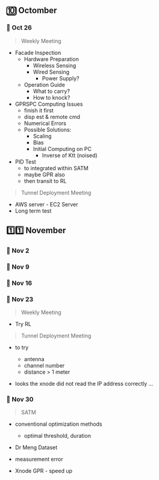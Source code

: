 ## 🔟 Octomber
### 🚀 Oct 26
> Weekly Meeting
- Facade Inspection
  - Hardware Preparation
    - Wireless Sensing
    - Wired Sensing
      - Power Supply?
  - Operation Guide
    - What to carry?
    - How to knock?
- GPRSPC Computing Issues
  - finish it first
  - disp est & remote cmd
  - Numerical Errors
  - Possible Solutions:
    - Scaling
    - Bias
    - Initial Computing on PC
      - Inverse of Ktt (noised)
- PID Test
  - to integrated within SATM
  - maybe GPR also
  - then transit to RL

> Tunnel Deployment Meeting
- AWS server - EC2 Server
- Long term test

## 1️⃣1️⃣ November
### 🚀 Nov 2

### 🚀 Nov 9

### 🚀 Nov 16

### 🚀 Nov 23
> Weekly Meeting
- Try RL

> Tunnel Deployment Meeting
- to try
  - antenna
  - channel number
  - distance > 1 meter

- looks the xnode did not read the IP address correctly ...

### 🚀 Nov 30
> SATM
- conventional optimization methods
  - optimal threshold, duration
- Dr Meng Dataset 

- measurement error

- Xnode GPR - speed up






